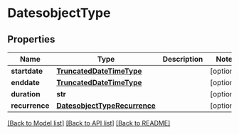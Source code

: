 # DatesobjectType

## Properties
Name | Type | Description | Notes
------------ | ------------- | ------------- | -------------
**startdate** | [**TruncatedDateTimeType**](TruncatedDateTimeType.md) |  | [optional] 
**enddate** | [**TruncatedDateTimeType**](TruncatedDateTimeType.md) |  | [optional] 
**duration** | **str** |  | [optional] 
**recurrence** | [**DatesobjectTypeRecurrence**](DatesobjectTypeRecurrence.md) |  | [optional] 

[[Back to Model list]](../README.md#documentation-for-models) [[Back to API list]](../README.md#documentation-for-api-endpoints) [[Back to README]](../README.md)

